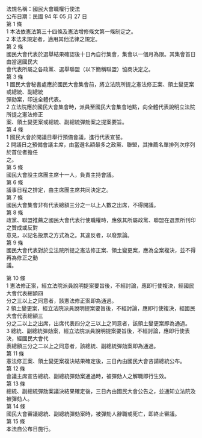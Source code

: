 法規名稱：國民大會職權行使法  
公布日期：民國 94 年 05 月 27 日  
第 1 條  
1 本法依憲法第三十四條及憲法增修條文第一條制定之。  
2 本法未規定者，適用其他法律之規定。  
第 2 條  
國民大會代表於選舉結果確認後十日內自行集會，集會以一個月為限。其集會首日由當選國民大  
會代表所屬之各政黨、選舉聯盟（以下簡稱聯盟）協商決定之。  
第 3 條  
1 國民大會秘書處應於國民大會集會前，將立法院所提之憲法修正案、領土變更案或總統、副總統  
彈劾案，印送全體代表。  
2 立法院應於國民大會集會時，派員至國民大會集會地點，向全體代表說明立法院所提之憲法修正  
案、領土變更案或總統、副總統彈劾案之提案要旨。  
第 4 條  
1 國民大會於開議日舉行預備會議，進行代表宣誓。  
2 開議日之預備會議主席，由當選名額最多之政黨、聯盟，其推薦名單排列次序列於首位者擔任  
之。  
第 5 條  
國民大會設主席團主席十一人，負責主持會議。  
第 6 條  
議事日程之排定，由主席團主席共同決定之。  
第 7 條  
國民大會集會非有代表總額三分之一以上人數之出席，不得開議。  
第 8 條  
政黨、聯盟推薦之國民大會代表行使職權時，應依其所屬政黨、聯盟在選票所刊印之贊成或反對  
意見，以記名投票之方式為之。其違反者，以廢票論。  
第 9 條  
國民大會代表對於立法院所提之憲法修正案、領土變更案，應為全案複決，並不得再為修正之動  
議。  


第 10 條  
1 憲法修正案，經立法院派員說明提案要旨後，不經討論，應即行使複決，經國民大會代表總額四  
分之三以上之同意者，該憲法修正案即為通過。  
2 領土變更案，經立法院派員說明提案要旨後，不經討論，應即行使複決，經國民大會代表總額三  
分之二以上之出席，出席代表四分之三以上之同意者，該領土變更案即為通過。  
3 總統、副總統彈劾案，經立法院派員說明提案要旨後，不經討論，應即行使表決，經國民大會代  
表總額三分之二以上之同意者，該總統、副總統彈劾案即為通過。  
第 11 條  
憲法修正案、領土變更案複決結果確定後，三日內由國民大會咨請總統公布。  
第 12 條  
會議主席宣告總統、副總統彈劾案通過時，被彈劾人之解職即行生效。  
第 13 條  
總統、副總統彈劾案議決結果確定後，三日內由國民大會公告之，並通知立法院及被彈劾人。  
第 14 條  
國民大會審議總統、副總統彈劾案時，被彈劾人辭職或死亡，即終止審議。  
第 15 條  
本法自公布日施行。  



